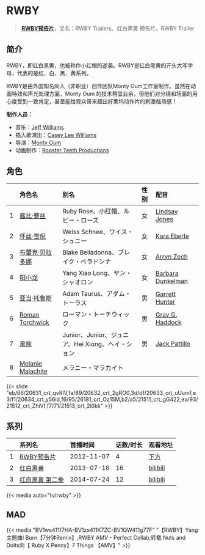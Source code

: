 # RWBY


> <u>**[RWBY预告片](https://bgm.tv/subject/57995)**</u>，又名：RWBY Trailers、红白黑黄 预告片、RWBY Trailer

## 简介

RWBY，即红白黑黄，也被称作小红帽的逆袭。RWBY是红白黑黄的开头大写字母，代表的是红、白、黑、黄系列。

RWBY是由外国知名同人（非职业）创作团队Monty Oum工作室制作。虽然在动画特效和声光处理方面，Monty Oum 的技术稍显业余，但他们对分镜和场面的用心度受到一致肯定，甚至能给观众带来超出好莱坞动作片的刺激临场感！


**制作人员：**
- 音乐：[Jeff Williams](https://bgm.tv/person/16167)
- 插入歌演出：[Casey Lee Williams](https://bgm.tv/person/26299)
- 导演：[Monty Oum](https://bgm.tv/person/15189)
- 动画制作：[Rooster Teeth Productions](https://bgm.tv/person/26298)

## 角色

|     |   角色名   |   别名  | 性别 |  配音  |
|:--- |:------  |:----      |:---  |:--   |
| 1 | [露比·萝丝](https://bgm.tv/character/20631) | Ruby Rose、小红帽、ルビー・ローズ | 女 | [Lindsay Jones](https://bgm.tv/person/17371) |
| 2 | [怀丝·雪倪](https://bgm.tv/character/20632) | Weiss Schnee、ワイス・シュニー | 女 | [Kara Eberle](https://bgm.tv/person/17374) |
| 3 | [布蕾克·贝拉多娜](https://bgm.tv/character/20633) | Blake Belladonna、ブレイク・ベラドンナ | 女 | [Arryn Zech](https://bgm.tv/person/17376) |
| 4 | [阳小龙](https://bgm.tv/character/20634) | Yang Xiao Long、ヤン・シャオロン | 女 | [Barbara Dunkelman](https://bgm.tv/person/17378) |
| 5 | [亚当·托鲁斯](https://bgm.tv/character/26181) | Adam Taurus、アダム・トーラス | 男 | [Garrett Hunter](https://bgm.tv/person/17393) |
| 6 | [Roman Torchwick](https://bgm.tv/character/21511) | ローマン・トーチウィック | 男 | [Gray G. Haddock](https://bgm.tv/person/17390) |
| 7 | [黑熊](https://bgm.tv/character/21512) | Junior、Junior、ジュニア、Hei Xiong、ヘイ・ション | 男 | [Jack Pattillo](https://bgm.tv/person/17399) |
| 8 | [Melanie Malachite](https://bgm.tv/character/21513) | メラニー・マラカイト |  |  |

{{< slide "eb/66/20631_crt_qvRlV,fa/89/20632_crt_2gRO0,3d/df/20633_crt_uUumf,e3/f1/20634_crt_y56id,f6/95/26181_crt_Oz15M,b2/a5/21511_crt_gG422,ea/93/21512_crt_ZhiVf,f7/71/21513_crt_2i0kk" >}}

## 系列

|     |   系列名   |   首播时间  | 话数/时长  | 观看地址 |
|:---  |:------    |:----      |:---       |:---  |
| 1 |[RWBY预告片](https://bgm.tv/subject/57995)| 2012-11-07 | 4 | [下方](#id-1)  |
| 2 |[红白黑黄](https://bgm.tv/subject/75055)| 2013-07-18 | 16 | [bilibili](https://www.bilibili.com/bangumi/play/ep426642)  |
| 3 |[红白黑黄 第二季](https://bgm.tv/subject/95445)| 2014-07-24 | 12 | [bilibili](https://www.bilibili.com/bangumi/play/ss41134)  |


{{< media auto="tv/rwby" >}}


## MAD

{{< media  "BV1ws411f7HA-BV1zx411K7ZC-BV1QW411g77F"
"【RWBY】Yang主题曲I Burn【7分钟Remix】,RWBY AMV - Perfect Collab,转载 Nuts and Dolts向【 Ruby X Penny】7 Things 【AMV】"  >}}
